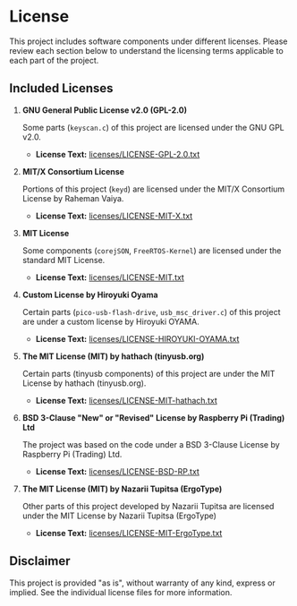 # License

This project includes software components under different licenses. Please review each section below to understand the licensing terms applicable to each part of the project.

## Included Licenses

1. **GNU General Public License v2.0 (GPL-2.0)**
   
   Some parts (`keyscan.c`) of this project are licensed under the GNU GPL v2.0.
   
   - **License Text:** [licenses/LICENSE-GPL-2.0.txt](./licenses/LICENSE-GPL-2.0.txt)

2. **MIT/X Consortium License**
   
   Portions of this project (`keyd`) are licensed under the MIT/X Consortium License by Raheman Vaiya.
   
   - **License Text:** [licenses/LICENSE-MIT-X.txt](./licenses/LICENSE-MIT-X.txt)

3. **MIT License**
   
   Some components (`corejSON`, `FreeRTOS-Kernel`) are licensed under the standard MIT License.
   
   - **License Text:** [licenses/LICENSE-MIT.txt](./licenses/LICENSE-MIT.txt)

4. **Custom License by Hiroyuki Oyama**
   
   Certain parts (`pico-usb-flash-drive`, `usb_msc_driver.c`) of this project are under a custom license by Hiroyuki OYAMA.
   
   - **License Text:** [licenses/LICENSE-HIROYUKI-OYAMA.txt](./licenses/LICENSE-HIROYUKI-OYAMA.txt)

5. **The MIT License (MIT) by hathach (tinyusb.org)**
   
   Certain parts (tinyusb components) of this project are under the MIT License by hathach (tinyusb.org).
   
   - **License Text:** [licenses/LICENSE-MIT-hathach.txt](./licenses/LICENSE-MIT-hathach.txt)

6. **BSD 3-Clause "New" or "Revised" License by Raspberry Pi (Trading) Ltd**
    
    The project was based on the code under a BSD 3-Clause License by Raspberry Pi (Trading) Ltd.

    - **License Text:** [licenses/LICENSE-BSD-RP.txt](./licenses/LICENSE-BSD-RP.txt)

7. **The MIT License (MIT) by Nazarii Tupitsa (ErgoType)**

    Other parts of this project developed by Nazarii Tupitsa are licensed under the MIT License by Nazarii Tupitsa (ErgoType)

    - **License Text:** [licenses/LICENSE-MIT-ErgoType.txt](./licenses/LICENSE-ErgoType.txt)    

## Disclaimer
This project is provided "as is", without warranty of any kind, express or implied. See the individual license files for more information.
